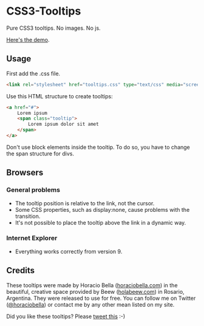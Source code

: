 CSS3-Tooltips
=============

Pure CSS3 tooltips. No images. No js. 

[Here's the demo](http://horaciobella.com/tooltips).

## Usage

First add the .css file.

```html
<link rel="stylesheet" href="tooltips.css" type="text/css" media="screen" />
```

Use this HTML structure to create tooltips:

```html
<a href="#">
	Lorem ipsum
	<span class="tooltip">
		Lorem ipsum dolor sit amet		
	</span>
</a>
```
			
Don't use block elements inside the tooltip. To do so, you have to change the span structure for divs.

## Browsers

### General problems

- The tooltip position is relative to the link, not the cursor.
- Some CSS properties, such as display:none, cause problems with the transition.
- It's not possible to place the tooltip above the link in a dynamic way.

### Internet Explorer
- Everything works correctly from version 9.

## Credits

These tooltips were made by Horacio Bella ([horaciobella.com](http://horaciobella.com)) in the beautiful, creative space provided by Beew ([holabeew.com](http://holabeew.com)) in Rosario, Argentina. They were released to use for free. You can follow me on Twitter ([@horaciobella](http://horaciobella.com)) or contact me by any other mean listed on my site.

Did you like these tooltips? Please [tweet this](http://www.twitter.com/home/?status=Pure+CSS3+tooltips+http://bit.ly/eZiW0K+by+@horaciobella) :-)
